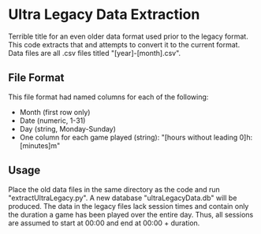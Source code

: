 # Ultra Legacy Data Extraction

Terrible title for an even older data format used prior to the legacy format. This code extracts that and attempts to convert it to the current format. Data files are all .csv files titled "[year]-[month].csv".

## File Format

This file format had named columns for each of the following:

- Month (first row only)
- Date (numeric, 1-31)
- Day (string, Monday-Sunday)
- One column for each game played (string): "[hours without leading 0]h:[minutes]m"

## Usage

Place the old data files in the same directory as the code and run "extractUltraLegacy.py". A new database "ultraLegacyData.db" will be produced. The data in the legacy files lack session times and contain only the duration a game has been played over the entire day. Thus, all sessions are assumed to start at 00:00 and end at 00:00 + duration.